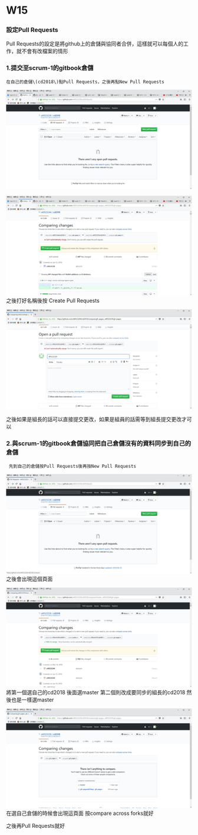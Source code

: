 # W15

### 設定Pull Requests

Pull Requests的設定是將github上的倉儲與協同者合併，這樣就可以每個人的工作，就不會有改檔案的情形

### 1.提交至scrum-1的gitbook倉儲

```
在自己的倉儲\(cd2018\)點Pull Requests，之後再點New Pull Requests
```

![](/assets/P1.jpg)

![](/assets/P2.jpg)之後打好名稱後按 Create Pull Requests

![](/assets/P3.jpg)

之後如果是組長的話可以直接提交更改，如果是組員的話需等到組長提交更改才可以

### 2.與scrum-1的gitbook倉儲協同把自己倉儲沒有的資料同步到自己的倉儲

```
 先到自己的倉儲按Pull Requests後再按New Pull Requests
```

![](/assets/P4.jpg)之後會出現這個頁面

![](/assets/P5.jpg)將第一個選自己的cd2018 後面選master 第二個則改成要同步的組長的cd2018 然後也是一樣選master

![](/assets/P6.jpg)在選自己倉儲的時候會出現這頁面 按compare across forks就好

之後再Pull Requests就好















